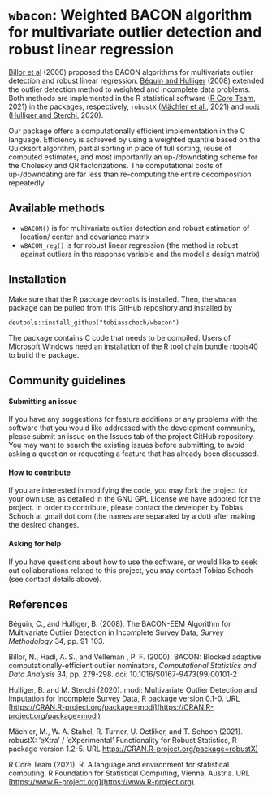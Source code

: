 # `wbacon`: Weighted BACON algorithm for multivariate outlier detection and robust linear regression

[Billor et al](#References) (2000) proposed the BACON
algorithms for multivariate outlier detection and robust linear
regression. [Béguin and Hulliger](#References) (2008) extended the
outlier detection method to weighted and incomplete data problems.
Both methods are implemented in the R statistical software
([R Core Team](#References), 2021) in the packages,
respectively, `robustX` ([Mächler et al.](#References), 2021) and
`modi` ([Hulliger and Sterchi](#References), 2020).

Our package offers a computationally efficient implementation in the C
language. Efficiency is achieved by using a weighted quantile based on the
Quicksort algorithm, partial sorting in place of full sorting, reuse
of computed estimates, and most importantly an up-/downdating scheme
for the Cholesky and QR factorizations. The computational costs of
up-/downdating are far less than re-computing the entire decomposition
repeatedly.

## Available methods

* `wBACON()` is for multivariate outlier detection and robust estimation of
location/ center and covariance matrix
* `wBACON_reg()` is for robust linear regression (the method is robust
against outliers in the response variable and the model's design matrix)

## Installation
Make sure that the R package `devtools` is installed. Then, the `wbacon`
package can be pulled from this GitHub repository and installed by
```
devtools::install_github("tobiasschoch/wbacon")
```

The package contains C code that needs to be compiled. Users of Microsoft
Windows need an installation of the R tool chain bundle
[rtools40](https://cran.r-project.org/bin/windows/Rtools/) to build
the package.

## Community guidelines

#### Submitting an issue
If you have any suggestions for feature additions or any problems with the
software that you would like addressed with the development community, please
submit an issue on the Issues tab of the project GitHub repository. You may
want to search the existing issues before submitting, to avoid asking a
question or requesting a feature that has already been discussed.

#### How to contribute
If you are interested in modifying the code, you may fork the project for
your own use, as detailed in the GNU GPL License we have adopted for the
project. In order to contribute, please contact the developer by Tobias
Schoch at gmail dot com (the names are separated by a dot) after making
the desired changes.

#### Asking for help
If you have questions about how to use the software, or would like to seek
out collaborations related to this project, you may contact Tobias Schoch
(see contact details above).

## References
Béguin, C., and Hulliger, B. (2008). The BACON-EEM Algorithm for Multivariate
Outlier Detection in Incomplete Survey Data, *Survey Methodology* 34,
pp. 91-103.

Billor, N., Hadi, A. S., and Velleman , P. F. (2000). BACON: Blocked adaptive
computationally-efficient outlier nominators,
*Computational Statistics and Data Analysis* 34, pp. 279-298.
doi: 10.1016/S0167-9473(99)00101-2

Hulliger, B. and M. Sterchi (2020). modi: Multivariate Outlier Detection and
Imputation for Incomplete Survey Data, R package version 0.1-0. URL
[https://CRAN.R-project.org/package=modi](https://CRAN.R-project.org/package=modi)

Mächler, M., W. A. Stahel, R. Turner, U. Oetliker, and T. Schoch (2021).
robustX: ’eXtra’ / ’eXperimental’ Functionality for Robust Statistics,
R package version 1.2-5. URL
[https://CRAN.R-project.org/package=robustX)](https://CRAN.R-project.org/package=robustX)

R Core Team (2021). R. A language and environment for statistical computing.
R Foundation for Statistical Computing, Vienna, Austria.
URL [https://www.R-project.org](https://www.R-project.org).

